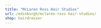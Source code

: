 ```yaml
---
title: "McLaren Ross Hair Studios"
url: /edinburgh/mclaren-ross-hair-studios/
shop: hairdresser
---
```

